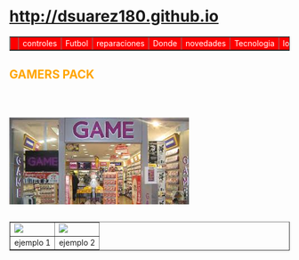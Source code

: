 # http://dsuarez180.github.io
<html>
<link rel="shortcut icon" type="image/x-icon" href="gato.jpg">

<head>
<title> Tienda de juegos </title>
</head>
 <Table border=1 width=100% bgcolor=red>
<Tr>
<Td><font color="white"><a href="http://www.juegos.com/juegos/deportes"Deportes</font><Td><font color="white">controles</font><Td><font color="white">Futbol</font><Td><font color="white">reparaciones</font><Td><font color="white">Donde</font><Td><font color="white">novedades</font><Td><font color="white">Tecnologia</font><Td><font color="white">locales</font>

</table>

<table>
<!--h1 se utiliza para titulares-->
<h2><font color="orange">GAMERS PACK</font></h2>




<table>
<br>
<br>
<img src="Captura.JPG" border="0"  width"200" height"15">

<body>
<centre>
<table border=1>
<tr>
<td>
<img src="dibujo1.jpg"border"0 width="400" heigth0"400"></td>
</td>
<td>
<img src="dibujo2.jpg""border"0 width="400" heigth0"400"></td>
</td>
</tr>
<tr>
<td> ejemplo 1 </td>
<td> ejemplo 2 </td>
</centre>
</table>
</tr>
